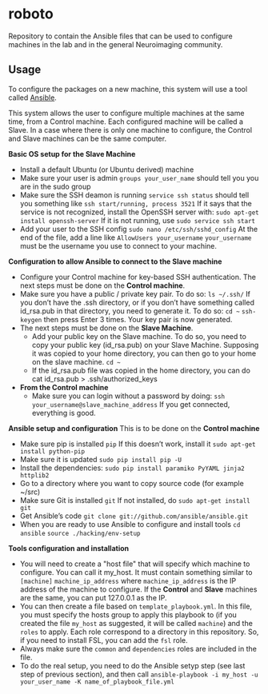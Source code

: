 roboto
======

Repository to contain the Ansible files that can be used to configure machines in the lab and in the general Neuroimaging community.


Usage
------

To configure the packages on a new machine, this system will use a tool called [Ansible](http://www.ansible.com/home).

This system allows the user to configure multiple machines at the same time, from a Control machine. Each configured machine will be called a Slave. In a case where there is only one machine to configure, the Control and Slave machines can be the same computer.

**Basic OS setup for the Slave Machine**

- Install a default Ubuntu (or Ubuntu derived) machine
- Make sure your user is admin
    `groups your_user_name`
  should tell you you are in the sudo group
- Make sure the SSH deamon is running
    `service ssh status`
  should tell you something like 
    `ssh start/running, process 3521`
  If it says that the service is not recognized, install the OpenSSH server with:
    `sudo apt-get install openssh-server`
  If it is not running, use
    `sudo service ssh start`
- Add your user to the SSH config
    `sudo nano /etc/ssh/sshd_config`
  At the end of the file, add a line like
    `AllowUsers your_username`
  `your_username` must be the username you use to connect to your machine.

**Configuration to allow Ansible to connect to the Slave machine**

-  Configure your Control machine for key-based SSH authentication. The next steps must be done on the **Control machine**.
  - Make sure you have a public / private key pair. To do so:
      `ls ~/.ssh/`
    If you don’t have the .ssh directory, or if you don’t have something called id_rsa.pub in that directory, you need to generate it. To do so:
      `cd ~`
      `ssh-keygen`
    then press Enter 3 times. Your key pair is now generated.
- The next steps must be done on the **Slave Machine**.
  - Add your public key on the Slave machine. To do so, you need to copy your public key (id_rsa.pub) on your Slave Machine. Supposing it was copied to your home directory, you can then  go to your home on the slave machine.
      `cd ~`
  - If the id_rsa.pub file was copied in the home directory, you can do
      cat id_rsa.pub > .ssh/authorized_keys
- **From the Control machine**
  - Make sure you can login without a password by doing:
      `ssh your_username@slave_machine_address`
    If you get connected, everything is good.

**Ansible setup and configuration**
This is to be done on the **Control machine**

- Make sure pip is installed
    `pip`
  If this doesn’t work, install it
    `sudo apt-get install python-pip`
- Make sure it is updated
    `sudo pip install pip -U`
- Install the dependencies:
    `sudo pip install paramiko PyYAML jinja2 httplib2`
- Go to a directory where you want to copy source code (for example ~/src)
- Make sure Git is installed
    `git`
  If not installed, do
    `sudo apt-get install git`
- Get Ansible’s code
    `git clone git://github.com/ansible/ansible.git`
- When you are ready to use Ansible to configure and install tools
    `cd ansible`
    `source ./hacking/env-setup`

**Tools configuration and installation**

- You will need to create a "host file" that will specify which machine to configure. You can call it my_host. It must contain something similar to
    `[machine]`
    `machine_ip_address`
  where `machine_ip_address` is the IP address of the machine to configure. If the **Control** and **Slave** machines are the same, you can put 127.0.0.1 as the IP.
- You can then create a file based on `template_playbook.yml`. In this file, you must specify the hosts group to apply this playbook to (if you created the file `my_host` as suggested, it will be called `machine`) and the `roles` to apply. Each role correspond to a directory in this repository. So, if you need to install FSL, you can add the `fsl` role.
- Always make sure the `common` and `dependencies` roles are included in the file.
- To do the real setup, you need to do the Ansible setyp step (see last step of previous section), and then call
    `ansible-playbook -i my_host -u your_user_name -K name_of_playbook_file.yml`
